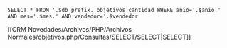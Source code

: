 `SELECT * FROM '.$db_prefix.'objetivos_cantidad WHERE anio='.$anio.' AND mes='.$mes.' AND vendedor='.$vendedor`

[[CRM Novedades/Archivos/PHP/Archivos Normales/objetivos.php/Consultas/SELECT/SELECT|SELECT]]